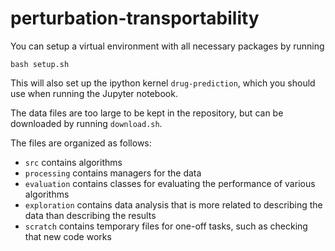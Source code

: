 # perturbation-transportability

You can setup a virtual environment with all necessary packages by running
```
bash setup.sh
```

This will also set up the ipython kernel `drug-prediction`, which you should use when running the Jupyter notebook.

The data files are too large to be kept in the repository, but can be downloaded by running `download.sh`.

The files are organized as follows:
* `src` contains algorithms
* `processing` contains managers for the data
* `evaluation` contains classes for evaluating the performance of various algorithms
* `exploration` contains data analysis that is more related to describing the data than describing the results
* `scratch` contains temporary files for one-off tasks, such as checking that new code works

